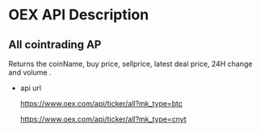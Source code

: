 # OEX API Description

## All cointrading AP
  Returns the coinName, buy price, sellprice, latest deal price, 24H change and volume .

+ api url    

  https://www.oex.com/api/ticker/all?mk_type=btc
  
  https://www.oex.com/api/ticker/all?mk_type=cnyt
  
  


